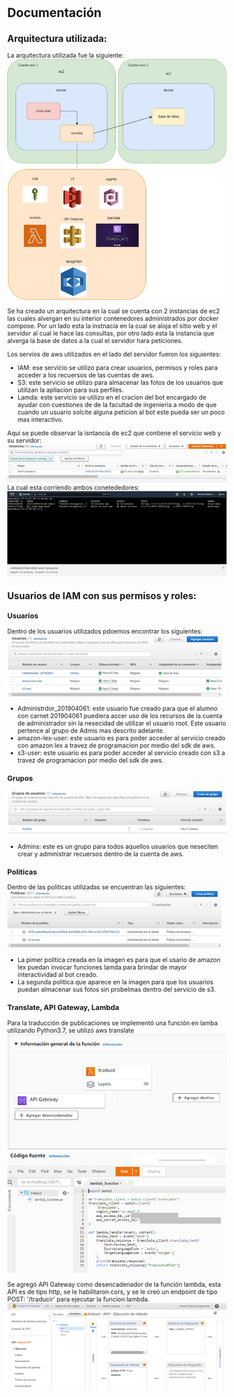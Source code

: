 # Documentación


## Arquitectura utilizada:
La arquitectura utilizada fue la siguiente:
![make](./img/arquitectura.jpg)

Se ha creado un arquitectura en la cual se cuenta con 2 instancias de ec2 las cuales alvergan en su interior contenedores administrados por docker compose. Por un lado esta la instnacia en la cual se aloja el sitio web y el servidor al cual le hace las consultas, por otro lado esta la instancia que alverga la base de datos a la cual el servidor hara peticiones.

Los servios de aws utilizados en el lado del servidor fueron los siguientes:
- IAM: ese servicio se utilizo para crear usuarios, permisos y roles para acceder a los recuersos de las cuentas de aws.
- S3: este servicio se utilizo para almacenar las fotos de los usuarios que utilizan la apliacion para sus perfiles.
- Lamda: este servicio se utilizo en el cracion del bot encargado de ayudar con cuestiones de de la facultad de ingenieria a modo de que cuando un usuario solcite alguna peticion al bot este pueda ser un poco mas interactivo.


Aqui se puede observar la isntancia de ec2 que contiene el servicio web y su servidor:
![make](./img/ec2-jose.jpg)
La cual esta corriendo ambos conetededores:
![make](./img/contenedores-jose.jpg)


## Usuarios de IAM con sus permisos y roles:

### Usuarios
Dentro de los usuarios utilizados pdoemos encontrar los siguientes:
![make](./img/usuarios-jose.jpg)

- Administrdor_201904061: este usuario fue creado para que el alumno con carnet 201904061 puediera accer uso de los recursos de la cuenta de administrador sin la nesecidad de utilizar el usuario root. Este usuario pertence al grupo de Admis mas descrito adelante.
- amazon-lex-user: este usuario es para poder acceder al servicio creado con amazon lex a travez de programacion por medio del sdk de aws.
- s3-user: este usuario es para poder acceder al servicio creado con s3 a travez de programacion por medio del sdk de aws.

### Grupos
![make](./img/grupos-jose.jpg)
- Admins: este es un grupo para todos aquellos usuarios que neseciten crear y administrar recuersos dentro de la cuenta de aws.

### Politicas

Dentro de las politicas utilizadas se encuentran las siguientes:
![make](./img/politicas-jose.jpg)
- La pimer politica creada en la imagen es para que el usario de amazon lex puedan invocar funciones lamda para brindar de mayor interactividad al bot creado.
- La segunda politica que aparece en la imagen para que los usuarios puedan almacenar sus fotos sin probelmas dentro del servicio de s3.

### Translate, API Gateway, Lambda
Para la traducción de publicaciones se implementó una función en lamba utilizando Python3.7, se utilizó aws translate
![make](./img/lambda-william1.png)
![make](./img/lambda-william.png)

Se agregó API Gateway como desencadenador de la función lambda, esta API es de tipo http, se le habilitaron cors, y se le creó un endpoint de tipo POST: '/traducir' para ejecutar la funcion lambda.
![make](./img/api-william.PNG)

